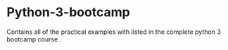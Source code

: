 # Python-3-bootcamp
Contains all of the practical examples with  listed in the complete python 3 bootcamp course 
.
